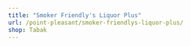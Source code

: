 ```yaml
---
title: "Smoker Friendly's Liquor Plus"
url: /point-pleasant/smoker-friendlys-liquor-plus/
shop: Tabak
---
```

